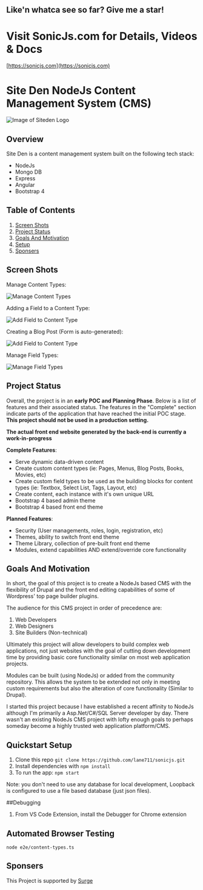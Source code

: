 ## Like'n whatca see so far? Give me a star! 

# Visit SonicJs.com for Details, Videos & Docs
[https://sonicjs.com](https://sonicjs.com)

# Site Den NodeJs Content Management System (CMS)

![Image of Siteden Logo](https://kevant.com/siteden/SiteDen-nodejs-logo.png)

## Overview

Site Den is a content management system built on the following tech stack:

- NodeJs
- Mongo DB
- Express
- Angular
- Bootstrap 4

## Table of Contents

1. [Screen Shots](#screen-shots)
1. [Project Status](#project-status)
1. [Goals And Motivation](#goals-and-motivation)
1. [Setup](#setup)
1. [Sponsers](#sponsers)

## Screen Shots

Manage Content Types:

![Manage Content Types](https://kevant.com/siteden/content-types.png)

Adding a Field to a Content Type:

![Add Field to Content Type](https://kevant.com/siteden/add-fields-to-content-type.png)

Creating a Blog Post (Form is auto-generated):

![Add Field to Content Type](https://kevant.com/siteden/create-blog-post.png)

Manage Field Types:

![Manage Field Types](https://kevant.com/siteden/field-types.png)

## Project Status

Overall, the project is in an **early POC and Planning Phase**. Below is a list of features and their associated status. The features in the "Complete" section indicate parts of the application that have reached the initial POC stage. **This project should not be used in a production setting.**

**The actual front end website generated by the back-end is currently a work-in-progress**

**Complete Features**:

- Serve dynamic data-driven content
- Create custom content types (ie: Pages, Menus, Blog Posts, Books, Movies, etc)
- Create custom field types to be used as the building blocks for content types (ie: Textbox, Select List, Tags, Layout, etc)
- Create content, each instance with it's own unique URL
- Bootstrap 4 based admin theme
- Bootstrap 4 based front end theme

**Planned Features**:

- Security (User managements, roles, login, registration, etc)
- Themes, ability to switch front end theme
- Theme Library, collection of pre-built front end theme
- Modules, extend capabilities AND extend/override core functionality

## Goals And Motivation

In short, the goal of this project is to create a NodeJs based CMS with the flexibility of Drupal and the front end editing capabilities of some of Wordpress' top page builder plugins.

The audience for this CMS project in order of precedence are:

1. Web Developers
1. Web Designers
1. Site Builders (Non-technical)

Ultimately this project will allow developers to build complex web applications, not just websites with the goal of cutting down development time by providing basic core functionality similar on most web application projects.

Modules can be built (using NodeJs) or added from the community repository. This allows the system to be extended not only in meeting custom requirements but also the alteration of core functionality (Similar to Drupal).

I started this project because I have established a recent affinity to NodeJs although I'm primarily a Asp.Net/C#/SQL Server developer by day. There wasn't an existing NodeJs CMS project with lofty enough goals to perhaps someday become a highly trusted web application platform/CMS.

## Quickstart Setup

1. Clone this repo `git clone https://github.com/lane711/sonicjs.git`
1. Install dependencies with `npm install`
1. To run the app: `npm start`

Note: you don't need to use any database for local development, Loopback is configured to use a file based database (just json files).

##Debugging

1. From VS Code Extension, install the Debugger for Chrome extension 

## Automated Browser Testing
`node e2e/content-types.ts`

## Sponsers

This Project is supported by [Surge](https://www.surgeforward.com/)
